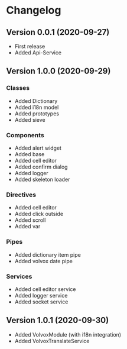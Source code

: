 # Changelog

## Version 0.0.1 (2020-09-27)

- First release
- Added Api-Service

## Version 1.0.0 (2020-09-29)

### Classes

- Added Dictionary
- Added i18n model
- Added prototypes
- Added sieve

### Components

- Added alert widget
- Added base
- Added cell editor
- Added confirm dialog
- Added logger
- Added skeleton loader

### Directives

- Added cell editor
- Added click outside
- Added scroll
- Added var

### Pipes

- Added dictionary item pipe
- Added volvox date pipe

### Services

- Added cell editor service
- Added logger service
- Added socket service

## Version 1.0.1 (2020-09-30)

- Added VolvoxModule (with i18n integration)
- Added VolvoxTranslateService